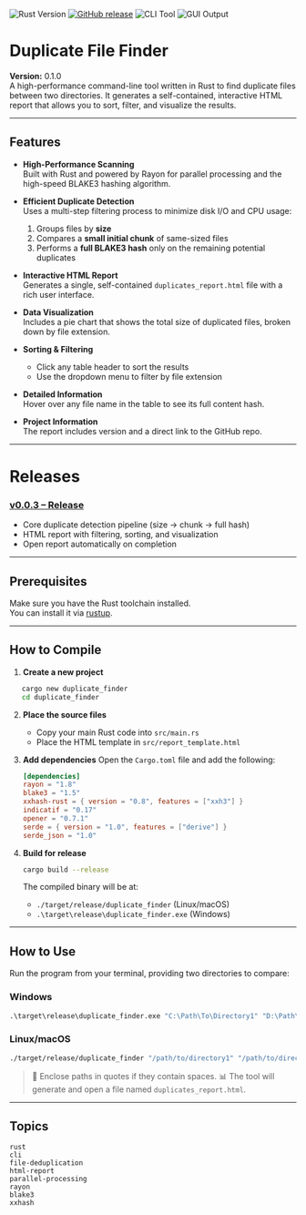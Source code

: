 ![Rust Version](https://img.shields.io/badge/rust-1.88.0%2B-orange?logo=rust&style=flat-square)
[![GitHub release](https://img.shields.io/github/v/release/pip3-kill-me/duplicate_finder?include_prereleases&sort=semver&style=flat-square)](https://github.com/pip3-kill-me/duplicate_finder/releases)
![CLI Tool](https://img.shields.io/badge/interface-CLI-informational?logo=terminal&style=flat-square)
![GUI Output](https://img.shields.io/badge/output-GUI%20Report-blueviolet?logo=html5&style=flat-square)


# Duplicate File Finder

**Version:** 0.1.0\
A high-performance command-line tool written in Rust to find duplicate files between two directories. It generates a self-contained, interactive HTML report that allows you to sort, filter, and visualize the results.

---

## Features

- **High-Performance Scanning**\
  Built with Rust and powered by Rayon for parallel processing and the high-speed BLAKE3 hashing algorithm.

- **Efficient Duplicate Detection**\
  Uses a multi-step filtering process to minimize disk I/O and CPU usage:

  1. Groups files by **size**
  2. Compares a **small initial chunk** of same-sized files
  3. Performs a **full BLAKE3 hash** only on the remaining potential duplicates

- **Interactive HTML Report**\
  Generates a single, self-contained `duplicates_report.html` file with a rich user interface.

- **Data Visualization**\
  Includes a pie chart that shows the total size of duplicated files, broken down by file extension.

- **Sorting & Filtering**

  - Click any table header to sort the results
  - Use the dropdown menu to filter by file extension

- **Detailed Information**\
  Hover over any file name in the table to see its full content hash.

- **Project Information**\
  The report includes version and a direct link to the GitHub repo.

---
# Releases

### [v0.0.3 – Release](https://github.com/pip3-kill-me/duplicate_finder/releases)

* Core duplicate detection pipeline (size → chunk → full hash)
* HTML report with filtering, sorting, and visualization
* Open report automatically on completion

---
## Prerequisites

Make sure you have the Rust toolchain installed.\
You can install it via [rustup](https://rustup.rs/).

---

## How to Compile

1. **Create a new project**

```bash
   cargo new duplicate_finder
   cd duplicate_finder
   ```

2. **Place the source files**

   * Copy your main Rust code into `src/main.rs`
   * Place the HTML template in `src/report_template.html`

3. **Add dependencies**
   Open the `Cargo.toml` file and add the following:

   ```toml
   [dependencies]
   rayon = "1.8"
   blake3 = "1.5"
   xxhash-rust = { version = "0.8", features = ["xxh3"] }
   indicatif = "0.17"
   opener = "0.7.1"
   serde = { version = "1.0", features = ["derive"] }
   serde_json = "1.0"
   ```

4. **Build for release**

   ```bash
   cargo build --release
   ```

   The compiled binary will be at:

   * `./target/release/duplicate_finder` (Linux/macOS)
   * `.\target\release\duplicate_finder.exe` (Windows)

---

## How to Use

Run the program from your terminal, providing two directories to compare:

### Windows

```cmd
.\target\release\duplicate_finder.exe "C:\Path\To\Directory1" "D:\Path\To\Directory2"
```

### Linux/macOS

```bash
./target/release/duplicate_finder "/path/to/directory1" "/path/to/directory2"
```

> 📝 Enclose paths in quotes if they contain spaces.
> 📊 The tool will generate and open a file named `duplicates_report.html`.

---

## Topics
```
rust
cli
file-deduplication
html-report
parallel-processing
rayon
blake3
xxhash
```

